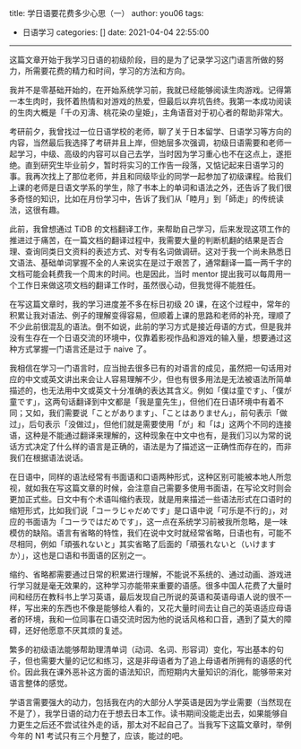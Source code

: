 title: 学日语要花费多少心思（一）
author: you06
tags:
  - 日语学习
categories: []
date: 2021-04-04 22:55:00
---
这篇文章开始于我学习日语的初级阶段，目的是为了记录学习这门语言所做的努力，所需要花费的精力和时间，学习的方法和方向。

我并不是零基础开始的，在开始系统学习前，我就已经能够阅读生肉游戏。记得第一本生肉时，我怀着热情和对游戏的热爱，但最后以弃坑告终。我第一本成功阅读的生肉大概是「千の刃濤、桃花染の皇姫」，主角语音对于初心者的帮助非常大。

考研前夕，我曾找过一位日语学校的老师，聊了关于日本留学、日语学习等方向的内容，当然最后我选择了考研并且上岸，但她层多次强调，初级日语需要和老师一起学习，中级、高级的内容可以自己去学，当时因为学习重心也不在这点上，遂拒绝。直到研究生毕业前夕，暂时将实习的工作告一段落，又惦记起来日语学习的事。我再次找上了那位老师，并且和同级毕业的同学一起参加了初级课程。给我们上课的老师是日语文学系的学生，除了书本上的单词和语法之外，还告诉了我们很多奇怪的知识，比如在月份学习中，告诉了我们从「睦月」到「師走」的传统读法，这很有趣。

此前，我曾想通过 TiDB 的文档翻译工作，来帮助自己学习，后来发现这项工作的推进过于痛苦，在一篇文档的翻译过程中，我需要大量的判断机翻的结果是否合理、查询同类日文资料的表述方式、对专有名词做调研。这对于我一个尚未熟悉日文语法、基础单词掌握不全的人来说实在是过于艰苦了，通常翻译一篇一两千字的文档可能会耗费我一个周末的时间。也是因此，当时 mentor 提出我可以每周用一个工作日来做这项文档的翻译工作时，虽然很心动，但我觉得不能胜任。

在写这篇文章时，我的学习进度差不多在标日初级 20 课，在这个过程中，常年的积累让我对语法、例子的理解变得容易，但顺着上课的思路和老师的补充，理顺了不少此前很混乱的语法。倒不如说，此前的学习方式是接近母语的方式，但是我并没有生存在一个日语交流的环境中，仅靠着影视作品和游戏的输入量，想要通过这种方式掌握一门语言还是过于 naive 了。

我相信在学习一门语言时，应当抛去很多已有的对语言的成见，虽然把一句话用对应的中文或英文讲出来会让人容易理解不少，但也有很多用法是无法被语法所简单描述的，也无法用中文或英文十分准确的表达其含义。例如「僕は童です」、「僕が童です」，这两句话翻译到中文都是「我是童先生」，但他们在日语环境中有着不同；又如，我们需要说「ことがあります」、「ことはありません」，前句表示「做过」，后句表示「没做过」，但他们就是需要使用「が」和「は」这两个不同的连接语，这种是不能通过翻译来理解的，这种现象在中文中也有，是我们习以为常的说话方式决定了什么样的语言是正确的，语法是为了描述这一正确性而存在的，而非我们在根据语法说话。

在日语中，同样的语法经常有书面语和口语两种形式，这种区别可能被本地人所忽视，就如我在写这篇文章的时候，会注意自己需要多使用书面语，在写论文时则会更加正式些。日文中有个术语叫缩约表现，就是用来描述一些语法形式在口语时的缩短形式，比如我们说「コーラじゃだめです」是口语中说「可乐是不行的」，对应的书面语为「コーラではだめです」，这一点在系统学习前被我所忽略，是一味模仿的缺陷。语言有省略的特性，我们在说中文时就经常省略，日语也有，可能不尽相同，例如「頑張れないと」其实省略了后面的「頑張れないと（いけますか）」，这也是口语和书面语的区别之一。

缩约、省略都需要通过日常的积累进行理解，不能说不系统的、通过动画、游戏进行学习就是毫无效果的，这种学习亦能带来重要的语感。很多中国人花费了大量时间和经历在教科书上学习英语，最后发现自己所说的英语和英语母语人说的很不一样，写出来的东西也不像是能够给人看的，又花大量时间去让自己的英语适应母语者的环境，我和一位同事在口语交流时因为他的说话风格和口音，遇到了莫大的障碍，还好他愿意不厌其烦的复述。

繁多的初级语法能够帮助理清单词（动词、名词、形容词）变化，写出基本的句子，但也需要大量的记忆和练习，这是非母语者为了追上母语者所拥有的语感的代价。因此我在课外恶补这方面的语法知识，而短期内大量知识的消化，能够带来对语言整体的感觉。

学语言需要强大的动力，包括我在内的大部分人学英语是因为学业需要（当然现在不是了），我学日语的动力在于想去日本工作。读书期间没能走出去，如果能够自力更生之后还不尝试往外走的话，那太对不起自己了。当我写下这篇文章时，举例今年的 N1 考试只有三个月整了，应该，能过的吧。
